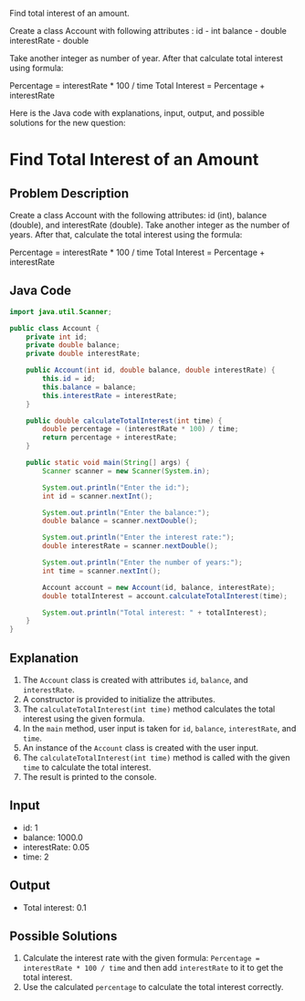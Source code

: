 Find total interest of an amount.

Create a class Account with following attributes :
id - int
balance - double
interestRate - double

Take another integer as number of year. 
After that calculate total interest using formula:

Percentage = interestRate * 100 / time
Total Interest = Percentage + interestRate

Here is the Java code with explanations, input, output, and possible solutions for the new question:
<h1>Find Total Interest of an Amount</h1>

<h2>Problem Description</h2>

Create a class Account with the following attributes: id (int), balance (double), and interestRate (double). Take another integer as the number of years. After that, calculate the total interest using the formula:

Percentage = interestRate * 100 / time
Total Interest = Percentage + interestRate

<h2>Java Code</h2>

```java
import java.util.Scanner;

public class Account {
    private int id;
    private double balance;
    private double interestRate;

    public Account(int id, double balance, double interestRate) {
        this.id = id;
        this.balance = balance;
        this.interestRate = interestRate;
    }

    public double calculateTotalInterest(int time) {
        double percentage = (interestRate * 100) / time;
        return percentage + interestRate;
    }

    public static void main(String[] args) {
        Scanner scanner = new Scanner(System.in);

        System.out.println("Enter the id:");
        int id = scanner.nextInt();

        System.out.println("Enter the balance:");
        double balance = scanner.nextDouble();

        System.out.println("Enter the interest rate:");
        double interestRate = scanner.nextDouble();

        System.out.println("Enter the number of years:");
        int time = scanner.nextInt();

        Account account = new Account(id, balance, interestRate);
        double totalInterest = account.calculateTotalInterest(time);

        System.out.println("Total interest: " + totalInterest);
    }
}
```

<h2>Explanation</h2>

1. The `Account` class is created with attributes `id`, `balance`, and `interestRate`.
2. A constructor is provided to initialize the attributes.
3. The `calculateTotalInterest(int time)` method calculates the total interest using the given formula.
4. In the `main` method, user input is taken for `id`, `balance`, `interestRate`, and `time`.
5. An instance of the `Account` class is created with the user input.
6. The `calculateTotalInterest(int time)` method is called with the given `time` to calculate the total interest.
7. The result is printed to the console.

<h2>Input</h2>

* id: 1
* balance: 1000.0
* interestRate: 0.05
* time: 2

<h2>Output</h2>

* Total interest: 0.1

<h2>Possible Solutions</h2>

1. Calculate the interest rate with the given formula: `Percentage = interestRate * 100 / time` and then add `interestRate` to it to get the total interest.
2. Use the calculated `percentage` to calculate the total interest correctly.